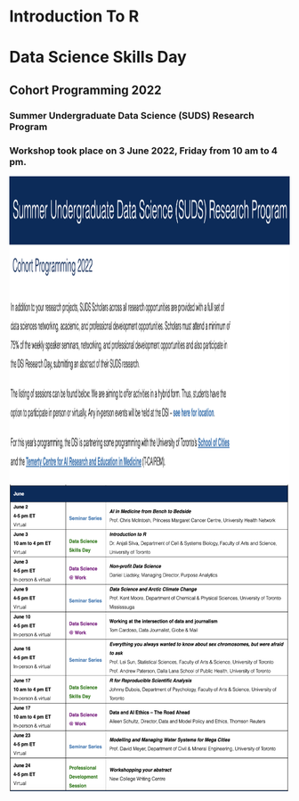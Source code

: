 # Introduction To R
# Data Science Skills Day
## Cohort Programming 2022
### Summer Undergraduate Data Science (SUDS) Research Program

### Workshop took place on 3 June 2022, Friday from 10 am to 4 pm.


<div style="text-align:center">

<img src="DescrpImage1.png" alt="README1" width="650" height="550"/>

<img src="DescrpImage2.png" alt="README1" width="650" height="550"/>

<div style="text-align:center">
